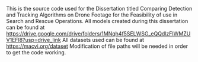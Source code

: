This is the source code used for the Dissertation titled Comparing Detection and Tracking Algorithms on Drone Footage for the Feasibility of use in Search and Rescue Operations.
All models created during this dissertation can be found at https://drive.google.com/drive/folders/1MNqh4f5SELWSG_eQQdlzFIWMZUV1EFl8?usp=drive_link
All datasets used can be found at https://macvi.org/dataset
Modification of file paths will be needed in order to get the code working.
